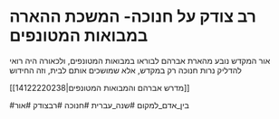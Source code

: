 # רב צודק על חנוכה- המשכת ההארה במבואות המטונפים

אור המקדש נובע מהארת אברהם לבוראו במבואות המטונפים, ולכאורה היה רואי להדליק נרות חנוכה רק במקדש, אלא שמושכים אותם לבית, וזה החידוש

[[14122220238|מדרש אברהם והמבואות המטונפים]]


#בין_אדם_למקום 
#שנה_עברית
#חנוכה 
#רבצודק 
#אור 